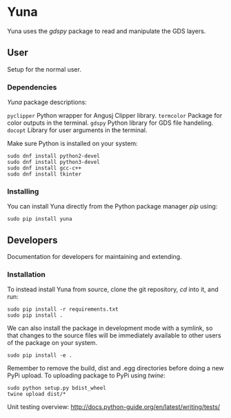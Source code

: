 # Yuna

Yuna uses the *gdspy* package to read and manipulate the GDS layers.

## User 

Setup for the normal user.

### Dependencies

*Yuna* package descriptions:

`pyclipper` Python wrapper for Angusj Clipper library.
`termcolor` Package for color outputs in the terminal.
`gdspy` Python library for GDS file handeling.
`docopt` Library for user arguments in the terminal.

Make sure Python is installed on your system:

```
sudo dnf install python2-devel
sudo dnf install python3-devel
sudo dnf install gcc-c++
sudo dnf install tkinter
```

### Installing

You can install Yuna directly from the Python package manager *pip* using:

```
sudo pip install yuna
```

## Developers

Documentation for developers for maintaining and extending.

### Installation

To instead install Yuna from source, clone the git repository, *cd* into it, and run:

```
sudo pip install -r requirements.txt
sudo pip install .
```

We can also install the package in development mode with a symlink, so that
changes to the source files will be immediately available to other users of the
package on your system.

```
sudo pip install -e .
```

Remember to remove the build, dist and .egg directories before doing a new 
PyPi upload. To uploading package to PyPi using *twine*:

```
sudo python setup.py bdist_wheel
twine upload dist/*
```

Unit testing overview: http://docs.python-guide.org/en/latest/writing/tests/

